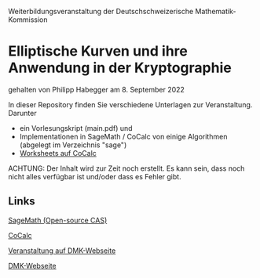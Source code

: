Weiterbildungsveranstaltung der Deutschschweizerische Mathematik-Kommission
# Elliptische Kurven und ihre Anwendung in der Kryptographie
gehalten von Philipp Habegger am 8. September 2022 

In dieser Repository finden Sie verschiedene Unterlagen zur Veranstaltung. Darunter
* ein Vorlesungskript (main.pdf) und
* Implementationen in SageMath / CoCalc von einige Algorithmen (abgelegt im Verzeichnis "sage")
* [Worksheets auf CoCalc](https://cocalc.com/projects/fd6d9996-8842-4c66-ab2b-485e99ee9126)

ACHTUNG: Der Inhalt wird zur Zeit noch erstellt. Es kann sein, dass noch nicht alles verfügbar ist und/oder dass es Fehler gibt.  

Links
-----

[SageMath (Open-source CAS)](https://www.sagemath.org/)

[CoCalc](https://cocalc.com/)

[Veranstaltung auf DMK-Webseite](https://math.ch/DMK2022c/)

[DMK-Webseite](http://dmk.vsmp.ch/)
